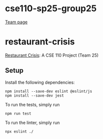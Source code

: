 # cse110-sp25-group25

[Team page](admin/team.md)

# restaurant-crisis
[Restaurant Crisis](https://cse110-sp25-group25.github.io/): A CSE 110 Project (Team 25)

## Setup

Install the following dependencies:

```
npm install --save-dev eslint @eslint/js
npm install --save-dev jest
```

To run the tests, simply run

```
npm run test
```

To run the linter, simply run

```
npx eslint ./
```
